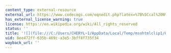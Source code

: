 ```yaml
---
content_type: external-resource
external_url: https://www.codecogs.com/eqnedit.php?latex=%7B%5Ccal%20N%7D(20%2C9)#0
has_external_license_warning: true
license: https://en.wikipedia.org/wiki/All_rights_reserved
status: ''
title: '![](file:///C:/Users/CHERYL~1/AppData/Local/Temp/msohtmlclip1/01/clip_image014.gif)'
uid: 8ee472ff-635b-469c-a3e5-3bff8f735f34
wayback_url: ''
---
```

